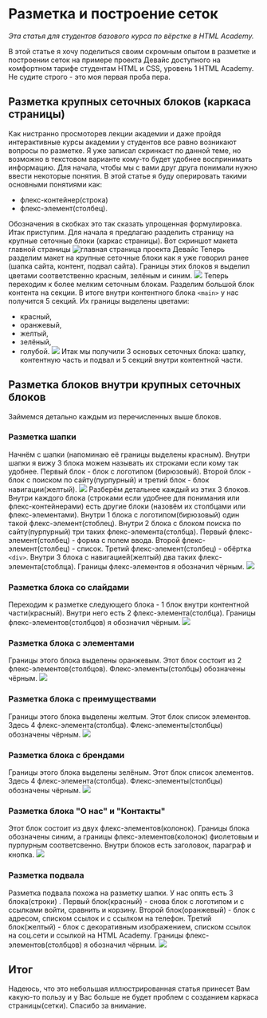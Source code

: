 # Разметка и построение сеток

*Эта статья для студентов базового курса по вёрстке в HTML Academy.*

В этой статье я хочу поделиться своим скромным опытом в разметке и построении сеток на примере проекта Девайс доступного на комфортном тарифе студентам HTML и CSS, уровень 1 HTML Academy. Не судите строго - это моя первая проба пера.

## Разметка крупных сеточных блоков (каркаса страницы)
Как нистранно просмоторев лекции академии и даже пройдя интерактивные курсы академии у студентов все равно возникают вопросы по разметке. Я уже записал скринкаст по данной теме, но возможно в текстовом варианте кому-то будет удобнее воспринимать информацию. Для начала, чтобы мы с вами друг друга понимали нужно ввести некоторые понятия. В этой статье я буду оперировать такими основными понятиями как:
* флекс-контейнер(строка)
* флекс-элемент(столбец).

Обозначения в скобках это так сказать упрощенная формулировка.
Итак приступим. Для начала я предлагаю разделить страницу на крупные сеточные блоки (каркас страницы). Вот скриншот макета главной страницы
![главная страница проекта Девайс](https://up.htmlacademy.ru/static/img/intensive/htmlcss/device.jpg)
Теперь разделим макет на крупные сеточные блоки как я уже говорил ранее (шапка сайта, контент, подвал сайта). Границы этих блоков я выделил цветами соответственно красным, зелёным и синим.
![](https://https://github.com/mkolotovich/htmlacademy/htmlacademy-htmlcss.github.io_1124279-device-26_12_.png)
Теперь переходим к более мелким сеточным блокам. Разделим большой блок контента на секции. В итоге внутри контентного блока `<main>` у нас получится 5 секций. Их границы выделены цветами:
* красный, 
* оранжевый, 
* желтый, 
* зелёный, 
* голубой.
![](https://github.com/mkolotovich/htmlacademy/blob/master/htmlacademy-htmlcss.github.io_1124279-device-26_12_%20(1).png)
Итак мы получили 3 основых сеточных блока: шапку, контентную часть и подвал и 5 секций внутри контентной части.

## Разметка блоков внутри крупных сеточных блоков
Займемся детально каждым из перечисленных выше блоков. 

### Разметка шапки
Начнём с шапки (напоминаю её границы выделены красным). Внутри шапки я вижу 3 блока можем называть их строками если кому так удобнее. Первый блок - блок с логотипом (бирюзовый). Второй блок - блок с поиском по сайту(пурпурный) и третий блок - блок навигации(желтый).
![](https://github.com/mkolotovich/htmlacademy/blob/master/htmlacademy-htmlcss.github.io_1124279-device-26_12_%20(2).png)
Разберём детальнее каждый из этих 3 блоков. Внутри каждого блока (строками если удобнее для понимания или флекс-контейнерами) есть другие блоки (назовём их столбцами или флекс-элементами). Внутри 1 блока с логотипом(бирюзовый) один такой флекс-элемент(стоблец). Внутри 2 блока с блоком поиска по сайту(пурпурный) три таких флекс-элемента(столбца). Первый флекс-элемент(столбец) - форма с полем ввода. Второй флекс-элемент(столбец) - список. Третий флекс-элемент(столбец) - обёртка `<div>`. Внутри 3 блока с навигацией(желтый) два таких флекс-элемента(стоблца). Границы флекс-элементов я обозначил чёрным. 
![](https://github.com/mkolotovich/htmlacademy/blob/master/htmlacademy-htmlcss.github.io_1124279-device-26_12_%20(3).png)

### Разметка блока со слайдами
Переходим к разметке следующего блока - 1 блок внутри контентной части(красный). Внутри него есть 2 флекс-элемента(столбца). Границы флекс-элементов(столбцов) я обозначил чёрным.
![](https://github.com/mkolotovich/htmlacademy/blob/master/htmlacademy-htmlcss.github.io_1124279-device-26_12_%20(6).png)

### Разметка блока с элементами 
Границы этого блока выделены оранжевым. Этот блок состоит из 2 флекс-элементов(столбцов). Флекс-элементы(столбцы) обозначены чёрным. 
![](https://github.com/mkolotovich/htmlacademy/blob/master/htmlacademy-htmlcss.github.io_1124279-device-26_12_%20(7).png)

### Разметка блока с преимуществами
Границы этого блока выделены желтым. Этот блок список элементов. Здесь 4 флекс-элемента(столбца). Флекс-элементы(столбцы) обозначены чёрным. 
![](https://github.com/mkolotovich/htmlacademy/blob/master/htmlacademy-htmlcss.github.io_1124279-device-26_12_%20(9).png)

### Разметка блока с брендами
Границы этого блока выделены зелёным. Этот блок список элементов. Здесь 4 флекс-элемента(столбца). Флекс-элементы(столбцы) обозначены чёрным. 
![](https://github.com/mkolotovich/htmlacademy/blob/master/htmlacademy-htmlcss.github.io_1124279-device-26_12_%20(8).png)

### Разметка блока "О нас" и "Контакты"
Этот блок состоит из двух флекс-элементов(колонок). Границы блока обозначены синим, а границы флекс-элементов(колонок) фиолетовым и пурпурным соответсвенно. Внутри блоков есть заголовок, параграф и кнопка.
![](https://github.com/mkolotovich/htmlacademy/blob/master/htmlacademy-htmlcss.github.io_1124279-device-26_12_%20(4).png)

### Разметка подвала
Разметка подвала похожа на разметку шапки. У нас опять есть 3 блока(строки) . Первый блок(красный) - снова блок с логотипом и c ссылками войти, сравнить и корзину. Второй блок(оранжевый) - блок с адресом, списком ссылок и с ссылком на телефон. Третий блок(желтый) - блок с декоративным изображением, списком ссылок на соц.сети и ссылкой на HTML Academy. Границы флекс-элементов(столбцов) я обозначил чёрным. 
![](https://github.com/mkolotovich/htmlacademy/blob/master/htmlacademy-htmlcss.github.io_1124279-device-26_12_%20(5).png)

## Итог
Надеюсь, что это небольшая иллюстрированная статья принесет Вам какую-то пользу и у Вас больше не будет проблем с созданием каркаса страницы(сетки). Спасибо за внимание.
